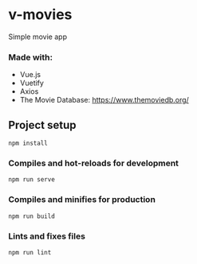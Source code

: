 # v-movies
Simple movie app
### Made with:
- Vue.js
- Vuetify
- Axios
- The Movie Database: https://www.themoviedb.org/

## Project setup
```
npm install
```

### Compiles and hot-reloads for development
```
npm run serve
```

### Compiles and minifies for production
```
npm run build
```

### Lints and fixes files
```
npm run lint
```

